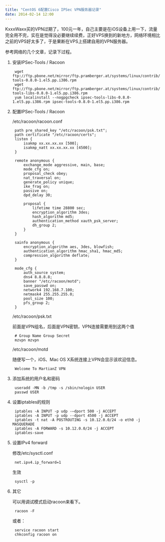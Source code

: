 ```yaml
---
title: "CentOS 6配置Cisco IPSec VPN服务器记录"
date: 2014-02-14 12:00
---
```


KxxxWaxx买的VPN过期了，100元一年，自己主要是在iOS设备上用一下，流量完全用不完，实在是觉得没必要继续续费，正好VPS换到的新地方，网络环境相比之前的VPS好太多了，于是果断在VPS上搭建自用的VPN服务器。

参考网络的几个文章，记录下过程。

1. 安装IPSec-Tools / Racoon

		wget ftp://ftp.pbone.net/mirror/ftp.pramberger.at/systems/linux/contrib/rhel5/i386/ipsec-tools-0.8.0-1.el5.pp.i386.rpm
		wget ftp://ftp.pbone.net/mirror/ftp.pramberger.at/systems/linux/contrib/rhel5/i386/ipsec-tools-libs-0.8.0-1.el5.pp.i386.rpm
		yum localinstall --nogpgcheck ipsec-tools-libs-0.8.0-1.el5.pp.i386.rpm ipsec-tools-0.8.0-1.el5.pp.i386.rpm

2. 配置IPSec-Tools / Racoon

	/etc/racoon/racoon.conf

        path pre_shared_key "/etc/racoon/psk.txt";
        path certificate "/etc/racoon/certs";
        listen {
            isakmp xx.xx.xx.xx [500];
            isakmp_natt xx.xx.xx.xx [4500];
        }

        remote anonymous {
            exchange_mode aggressive, main, base;
            mode_cfg on;
            proposal_check obey;
            nat_traversal on;
            generate_policy unique;
            ike_frag on;
            passive on;
            dpd_delay 30;

            proposal {
                lifetime time 28800 sec;
                encryption_algorithm 3des;
                hash_algorithm md5;
                authentication_method xauth_psk_server;
                dh_group 2;
            }
        }

        sainfo anonymous {
            encryption_algorithm aes, 3des, blowfish;
            authentication_algorithm hmac_sha1, hmac_md5;
            compression_algorithm deflate;
        }

        mode_cfg {
            auth_source system;
            dns4 8.8.8.8;
            banner "/etc/racoon/motd";
            save_passwd on;
            network4 192.168.7.100;
            netmask4 255.255.255.0;
            pool_size 100;
            pfs_group 2;
        }

	/etc/racoon/psk.txt

	前面是VPN组名，后面是VPN密钥，VPN连接需要用到这两个值

		# Group Name Group Secret
		mzvpn mzvpn
	
	/etc/racoon/motd

	随便写一个，iOS、Mac OS X系统连接上VPN会显示该欢迎信息。

		Welcome To MartianZ VPN
		
3. 添加系统的用户名和密码

		useradd -MN -b /tmp -s /sbin/nologin USER
		passwd USER

4. 设置iptables的规则

		iptables -A INPUT -p udp -–dport 500 -j ACCEPT
		iptables -A INPUT -p udp --dport 4500 -j ACCEPT
		iptables -t nat -A POSTROUTING -s 10.12.0.0/24 -o eth0 -j MASQUERADE
		iptables -A FORWARD -s 10.12.0.0/24 -j ACCEPT
		iptables-save
		
5. 设置IPv4 forward

	修改/etc/sysctl.conf

		net.ipv4.ip_forward=1
		
	生效
	
		sysctl -p
		
6. 其它

	可以用调试模式启动racoon来看下。
	
		racoon -F
	或者：
	
		service racoon start
		chkconfig racoon on
